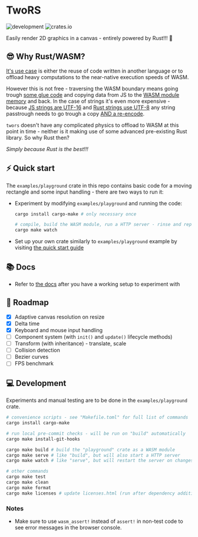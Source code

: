 # TwoRS

![development](https://img.shields.io/badge/maintenance%20status-actively%20developed-brightgreen)
![crates.io](https://img.shields.io/crates/v/twors)

Easily render 2D graphics in a canvas - entirely powered by Rust!!! &#x1F980;

## &#x1F60E; Why Rust/WASM?

[It's use case](https://webassembly.org/docs/use-cases/) is either the reuse of code written in another language or to offload
heavy computations to the near-native execution speeds of WASM.

However this is not free - traversing the WASM boundary means going trough [some glue code](https://rustwasm.github.io/wasm-bindgen/contributing/design/index.html)
and copying data from JS to the [WASM module memory](https://developer.mozilla.org/en-US/docs/WebAssembly/Guides/Concepts)
and back. In the case of strings it's even more expensive - because
[JS strings are UTF-16](https://developer.mozilla.org/en-US/docs/Web/JavaScript/Reference/Global_Objects/String#utf-16_characters_unicode_code_points_and_grapheme_clusters)
and [Rust strings use UTF-8](https://doc.rust-lang.org/std/string/struct.String.html) any string
passtrough needs to go trough a copy
[AND a re-encode](https://rustwasm.github.io/wasm-bindgen/reference/types/str.html?highlight=utf-16#utf-16-vs-utf-8).

`twors` doesn't have any complicated physics to offload to WASM at this point in time - neither
is it making use of some advanced pre-existing Rust library. So why Rust then?

*Simply because Rust is the best!!!*

## &#x26A1; Quick start

The `examples/playground` crate in this repo contains basic code for a moving rectangle and some input
handling - there are two ways to run it:

- Experiment by modifying `examples/playground` and running the code:
  ```bash
  cargo install cargo-make # only necessary once

  # compile, build the WASM module, run a HTTP server - rinse and repeat automatically on code changes
  cargo make watch
  ```

- Set up your own crate similarly to `examples/playground` example by visiting
[the quick start guide](./docs/quick_start.md)

## &#x1F4DA; Docs

- Refer to [the docs](https://docs.rs/twors/latest/twors/) after you have a working setup to
  experiment with

## &#x1F4DD; Roadmap

- [x] Adaptive canvas resolution on resize
- [x] Delta time
- [x] Keyboard and mouse input handling
- [ ] Component system (with `init()` and `update()` lifecycle methods)
- [ ] Transform (with inheritance) - translate, scale
- [ ] Collision detection
- [ ] Bezier curves
- [ ] FPS benchmark

## &#x1F4BB; Development

Experiments and manual testing are to be done in the `examples/playground` crate.

```bash
# convenience scripts - see "Makefile.toml" for full list of commands
cargo install cargo-make

# run local pre-commit checks - will be run on "build" automatically
cargo make install-git-hooks

cargo make build # build the "playground" crate as a WASM module
cargo make serve # like "build", but will also start a HTTP server
cargo make watch # like "serve", but will restart the server on changes

# other commands
cargo make test
cargo make clean
cargo make format
cargo make licenses # update licenses.html (run after dependency addition/removal)
```

### Notes

- Make sure to use  `wasm_assert!` instead of `assert!` in non-test code to see error messages
in the browser console.
